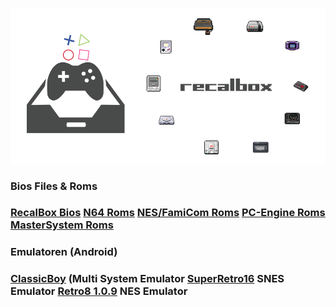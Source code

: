<img src="https://raw.githubusercontent.com/EmuZONE/RecalBox-Files/master/docs/diy2.png"></img>


<h3>Bios Files & Roms<h3/>

<a href="https://github.com/EmuZONE/RecalBox-Files/raw/master/BIOS/Bios.7z">RecalBox Bios</a>
<a href="https://github.com/EmuZONE/Nintendo-64/archive/master.zip">N64 Roms</a>
<a href="https://github.com/EmuZONE/FamiCom/archive/master.zip">NES/FamiCom Roms</a>
<a href="https://github.com/EmuZONE/PC-Engine/archive/master.zip">PC-Engine Roms</a>
<a href="https://github.com/EmuZONE/Mark-III/archive/master.zip">MasterSystem Roms</a>

<h3>Emulatoren (Android)<h3/>

<a href="https://github.com/EmuZONE/RecalBox-Files/raw/master/Android/ClassicBoy_Full_v2.0.3.zip">ClassicBoy</a> (Multi System Emulator
<a href="https://github.com/EmuZONE/RecalBox-Files/raw/master/Android/SuperGNES.apk">SuperRetro16</a> SNES Emulator
<a href="https://github.com/EmuZONE/RecalBox-Files/raw/master/Android/Retro8-1.0.9.apk">Retro8 1.0.9</a> NES Emulator
    